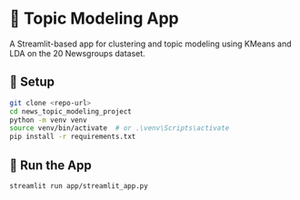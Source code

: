 # 📰 Topic Modeling App

A Streamlit-based app for clustering and topic modeling using KMeans and LDA on the 20 Newsgroups dataset.

## 🔧 Setup

```bash
git clone <repo-url>
cd news_topic_modeling_project
python -m venv venv
source venv/bin/activate  # or .\venv\Scripts\activate
pip install -r requirements.txt
```

## 🚀 Run the App

```bash
streamlit run app/streamlit_app.py
```